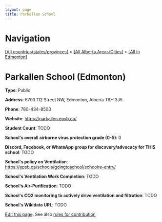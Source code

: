 ```yaml
---
layout: page
title: Parkallen School
---
```

# Navigation

[[All countries/states/provinces]](../../..) > [[All Alberta Areas/Cities]](../..) > [[All In Edmonton]](..)

# Parkallen School (Edmonton)

**Type**: Public

**Address**: 6703 112 Street NW, Edmonton, Alberta T6H 3J5

**Phone**: 780-434-8503

**Website**: <https://parkallen.epsb.ca/>

**Student Count**: TODO

**School's overall airborne virus protection grade (0-5)**: 0

**Discord, Facebook, or WhatsApp group for discovery/advocacy for THIS school**: TODO

**School's policy on Ventilation**: <https://epsb.ca/schools/goingtoschool/schoolre-entry/>

**School's Ventilation Work Completion**: TODO

**School's Air-Purification**: TODO

**School's CO2 monitoring to actively drive ventilation and filtration**: TODO

**School's Wikidata URL**: TODO


[Edit this page](https://github.com/ventilate-schools/AB/edit/main/./Edmonton/Parkallen_School.md). See also [rules for contribution](../../../contribution-rules/)